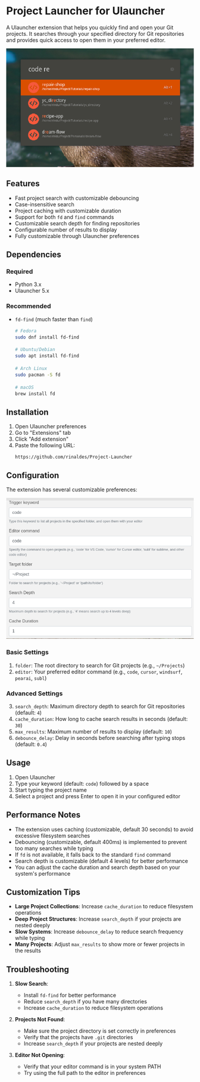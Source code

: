 # Project Launcher for Ulauncher

A Ulauncher extension that helps you quickly find and open your Git projects. It searches through your specified directory for Git repositories and provides quick access to open them in your preferred editor.

![Project Launcher](images/launcher.png)

## Features

- Fast project search with customizable debouncing
- Case-insensitive search
- Project caching with customizable duration
- Support for both `fd` and `find` commands
- Customizable search depth for finding repositories
- Configurable number of results to display
- Fully customizable through Ulauncher preferences

## Dependencies

### Required
- Python 3.x
- Ulauncher 5.x

### Recommended
- `fd-find` (much faster than `find`)
  ```bash
  # Fedora
  sudo dnf install fd-find

  # Ubuntu/Debian
  sudo apt install fd-find

  # Arch Linux
  sudo pacman -S fd

  # macOS
  brew install fd
  ```

## Installation

1. Open Ulauncher preferences
2. Go to "Extensions" tab
3. Click "Add extension"
4. Paste the following URL:
   ```
   https://github.com/rinaldes/Project-Launcher
   ```

## Configuration

The extension has several customizable preferences:

![Configuration](images/config.png)

### Basic Settings
1. `folder`: The root directory to search for Git projects (e.g., `~/Projects`)
2. `editor`: Your preferred editor command (e.g., `code`, `cursor`, `windsurf`, `pearai`, `subl`)

### Advanced Settings
3. `search_depth`: Maximum directory depth to search for Git repositories (default: `4`)
4. `cache_duration`: How long to cache search results in seconds (default: `30`)
5. `max_results`: Maximum number of results to display (default: `10`)
6. `debounce_delay`: Delay in seconds before searching after typing stops (default: `0.4`)

## Usage

1. Open Ulauncher
2. Type your keyword (default: `code`) followed by a space
3. Start typing the project name
4. Select a project and press Enter to open it in your configured editor

## Performance Notes

- The extension uses caching (customizable, default 30 seconds) to avoid excessive filesystem searches
- Debouncing (customizable, default 400ms) is implemented to prevent too many searches while typing
- If `fd` is not available, it falls back to the standard `find` command
- Search depth is customizable (default 4 levels) for better performance
- You can adjust the cache duration and search depth based on your system's performance

## Customization Tips

- **Large Project Collections**: Increase `cache_duration` to reduce filesystem operations
- **Deep Project Structures**: Increase `search_depth` if your projects are nested deeply
- **Slow Systems**: Increase `debounce_delay` to reduce search frequency while typing
- **Many Projects**: Adjust `max_results` to show more or fewer projects in the results

## Troubleshooting

1. **Slow Search**: 
   - Install `fd-find` for better performance
   - Reduce `search_depth` if you have many directories
   - Increase `cache_duration` to reduce filesystem operations

2. **Projects Not Found**:
   - Make sure the project directory is set correctly in preferences
   - Verify that the projects have `.git` directories
   - Increase `search_depth` if your projects are nested deeply

3. **Editor Not Opening**:
   - Verify that your editor command is in your system PATH
   - Try using the full path to the editor in preferences
